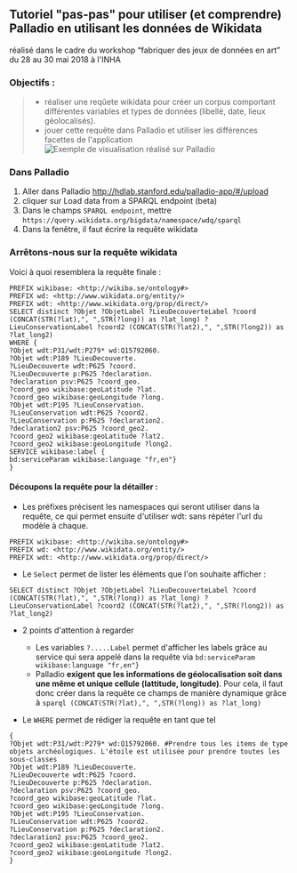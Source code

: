 ## Tutoriel "pas-pas" pour utiliser (et comprendre) Palladio en utilisant les données de Wikidata
réalisé dans le cadre du workshop “fabriquer des jeux de données en art” du 28 au 30 mai 2018 à l'INHA

### Objectifs :
> * réaliser une reqûete wikidata pour créer un corpus comportant différentes variables et types de données (libellé, date, lieux géolocalisés).
> * jouer cette requête dans Palladio et utiliser les différences facettes de l'application
> ![Exemple de visualisation réalisé sur Palladio](./tuto_wikidata_palladion_1.png)


### Dans Palladio
1. Aller dans Palladio http://hdlab.stanford.edu/palladio-app/#/upload
2. cliquer sur Load data from a SPARQL endpoint (beta)
3. Dans le champs ````SPARQL endpoint````, mettre ````https://query.wikidata.org/bigdata/namespace/wdq/sparql````
4. Dans la fenêtre, il faut écrire la requête wikidata

### Arrêtons-nous sur la requête wikidata

Voici à quoi resemblera la requête finale :

````sparql
PREFIX wikibase: <http://wikiba.se/ontology#>
PREFIX wd: <http://www.wikidata.org/entity/>
PREFIX wdt: <http://www.wikidata.org/prop/direct/>
SELECT distinct ?Objet ?ObjetLabel ?LieuDecouverteLabel ?coord (CONCAT(STR(?lat),", ",STR(?long)) as ?lat_long) ?LieuConservationLabel ?coord2 (CONCAT(STR(?lat2),", ",STR(?long2)) as ?lat_long2)
WHERE {
?Objet wdt:P31/wdt:P279* wd:Q15792060.
?Objet wdt:P189 ?LieuDecouverte.
?LieuDecouverte wdt:P625 ?coord.
?LieuDecouverte p:P625 ?declaration.
?declaration psv:P625 ?coord_geo.
?coord_geo wikibase:geoLatitude ?lat.
?coord_geo wikibase:geoLongitude ?long.
?Objet wdt:P195 ?LieuConservation.
?LieuConservation wdt:P625 ?coord2.
?LieuConservation p:P625 ?declaration2.
?declaration2 psv:P625 ?coord_geo2.
?coord_geo2 wikibase:geoLatitude ?lat2.
?coord_geo2 wikibase:geoLongitude ?long2.
SERVICE wikibase:label {
bd:serviceParam wikibase:language "fr,en"}
}
````
#### Découpons la requête pour la détailler :

* Les préfixes précisent les namespaces qui seront utiliser dans la requête, ce qui permet ensuite d'utiliser wdt: sans répéter l'url du modèle à chaque.
````sparql
PREFIX wikibase: <http://wikiba.se/ontology#>
PREFIX wd: <http://www.wikidata.org/entity/>
PREFIX wdt: <http://www.wikidata.org/prop/direct/>
````

* Le ````Select```` permet de lister les éléments que l'on souhaite afficher :
````sparql
SELECT distinct ?Objet ?ObjetLabel ?LieuDecouverteLabel ?coord (CONCAT(STR(?lat),", ",STR(?long)) as ?lat_long) ?LieuConservationLabel ?coord2 (CONCAT(STR(?lat2),", ",STR(?long2)) as ?lat_long2)
````
   * 2 points d'attention à regarder
      * Les variables ````?.....Label```` permet d'afficher les labels grâce au service qui sera appelé dans la requête via
  ````bd:serviceParam wikibase:language "fr,en"}````
      * Palladio **exigent que les informations de géolocalisation soit dans une même et unique cellule (lattitude, longitude)**. Pour cela, il faut donc créer dans la requête ce champs de manière dynamique grâce à ````sparql
      (CONCAT(STR(?lat),", ",STR(?long)) as ?lat_long)````

* Le ````WHERE```` permet de rédiger la requête en tant que tel

````sparql
{
?Objet wdt:P31/wdt:P279* wd:Q15792060. #Prendre tous les items de type objets archéologiques. L'étoile est utilisée pour prendre toutes les sous-classes
?Objet wdt:P189 ?LieuDecouverte.
?LieuDecouverte wdt:P625 ?coord.
?LieuDecouverte p:P625 ?declaration.
?declaration psv:P625 ?coord_geo.
?coord_geo wikibase:geoLatitude ?lat.
?coord_geo wikibase:geoLongitude ?long.
?Objet wdt:P195 ?LieuConservation.
?LieuConservation wdt:P625 ?coord2.
?LieuConservation p:P625 ?declaration2.
?declaration2 psv:P625 ?coord_geo2.
?coord_geo2 wikibase:geoLatitude ?lat2.
?coord_geo2 wikibase:geoLongitude ?long2.
}
````

